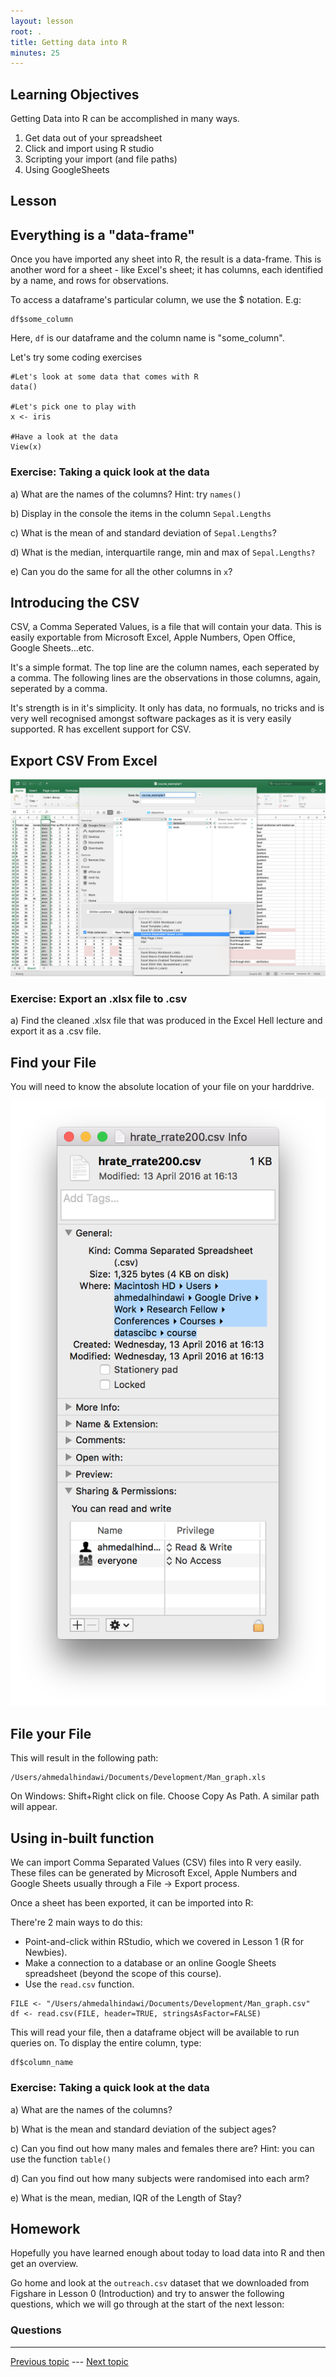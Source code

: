 ```yaml
---
layout: lesson
root: .
title: Getting data into R
minutes: 25
---
```


<!-- rename file with the lesson name replacing template -->

## Learning Objectives 

Getting Data into R can be accomplished in many ways.

1. Get data out of your spreadsheet
2. Click and import using R studio
3. Scripting your import (and file paths)
4. Using GoogleSheets

<!-- * Getting data into R - (v1) Ahmed (v2) Ed
    - live coding importing the data
    - [ ] let's add googlesheets to this but not the reproducible angle yet
    - simple summary functoions in R for looking at your data
        + ls()
        + summary()
        + mean()
        + nrows()
        + ncols()
        + names()
 -->
 
## Lesson 

## Everything is a "data-frame"

Once you have imported any sheet into R, the result is a data-frame. This is another word for a sheet - like Excel's sheet; it has columns, each identified by a name, and rows for observations.

To access a dataframe's particular column, we use the $ notation. E.g:

```{r}
df$some_column
```

Here, `df` is our dataframe and the column name is "some_column".

Let's try some coding exercises

```{r}
#Let's look at some data that comes with R
data()

#Let's pick one to play with
x <- iris

#Have a look at the data
View(x)
```

### Exercise: Taking a quick look at the data

a) What are the names of the columns? Hint: try `names()`

b) Display in the console the items in the column `Sepal.Lengths`

c) What is the mean of and standard deviation of `Sepal.Lengths`?

d) What is the median, interquartile range, min and max of `Sepal.Lengths?`

e) Can you do the same for all the other columns in `x`?


## Introducing the CSV

CSV, a Comma Seperated Values, is a file that will contain your data. This is easily exportable from Microsoft Excel, Apple Numbers, Open Office, Google Sheets...etc.

It's a simple format. The top line are the column names, each seperated by a comma. The following lines are the observations in those columns, again, seperated by a comma.

It's strength is in it's simplicity. It only has data, no formuals, no tricks and is very well recognised amongst software packages as it is very easily supported. R has excellent support for CSV.

## Export CSV From Excel

![](img/export_csv.png)

### Exercise: Export an .xlsx file to .csv

a) Find the cleaned .xlsx file that was produced in the Excel Hell lecture and export it as a .csv file.

## Find your File

You will need to know the absolute location of your file on your harddrive.

![](img/mac_path.png)

## File your File
This will result in the following path:

```{r}
/Users/ahmedalhindawi/Documents/Development/Man_graph.xls
```

On Windows: Shift+Right click on file. Choose Copy As Path. A similar path will appear.

## Using in-built function

We can import Comma Separated Values (CSV) files into R very easily. These files can be generated by Microsoft Excel, Apple Numbers and Google Sheets usually through a File -> Export process.

Once a sheet has been exported, it can be imported into R:

There're 2 main ways to do this:

- Point-and-click within RStudio, which we covered in Lesson 1 (R for Newbies).
- Make a connection to a database or an online Google Sheets spreadsheet (beyond the scope of this course).
- Use the `read.csv` function.

```{r}
FILE <- "/Users/ahmedalhindawi/Documents/Development/Man_graph.csv"
df <- read.csv(FILE, header=TRUE, stringsAsFactor=FALSE)
```

This will read your file, then a dataframe object will be available to run queries on. To display the entire column, type:

```{r}
df$column_name
```

### Exercise: Taking a quick look at the data

a) What are the names of the columns?

b) What is the mean and standard deviation of the subject ages?

c) Can you find out how many males and females there are? Hint: you can use the function `table()`

d) Can you find out how many subjects were randomised into each arm?

e) What is the mean, median, IQR of the Length of Stay?

## Homework

Hopefully you have learned enough about today to load data into R and then get an overview.

Go home and look at the `outreach.csv` dataset that we downloaded from Figshare in Lesson 0 (Introduction) and try to answer the following questions, which we will go through at the start of the next lesson:

### Questions


---

[Previous topic]() --- [Next topic]()


